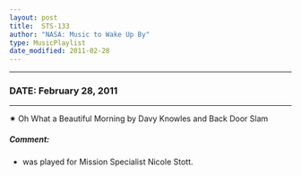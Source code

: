 ```yaml
---
layout: post
title:  STS-133
author: "NASA: Music to Wake Up By"
type: MusicPlaylist
date_modified: 2011-02-28
---
```


----
### DATE: February 28, 2011
----
✷ Oh What a Beautiful Morning by Davy Knowles and Back Door Slam

##### Comment:
* was played for Mission Specialist Nicole Stott.
